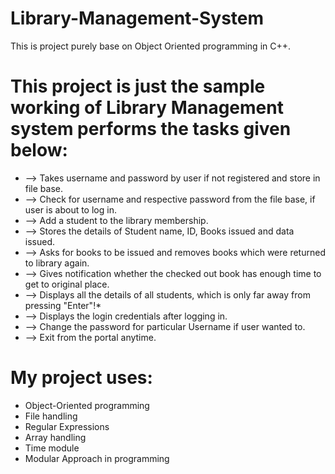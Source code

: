 # Library-Management-System

 This is project purely base on Object Oriented programming in C++.

# This project is just the sample working of Library Management system performs the tasks given below:

*  --> Takes username and password by user if not registered and store in file base.
*  --> Check for username and respective password from the file base, if user is about to log in.
*  --> Add a student to the library membership.
*  --> Stores the details of Student name, ID, Books issued and data issued.
*  --> Asks for books to be issued and removes books which were returned to library again.
*  --> Gives notification whether the checked out book has enough time to get to original place.
*  --> Displays all the details of all students, which is only far away from pressing "Enter"!*  
*  --> Displays the login credentials after logging in.
*  --> Change the password for particular Username if user wanted to.
*  --> Exit from the portal anytime.


# My project uses:

*  Object-Oriented programming
*  File handling
*  Regular Expressions
*  Array handling
*  Time module
*  Modular Approach in programming


